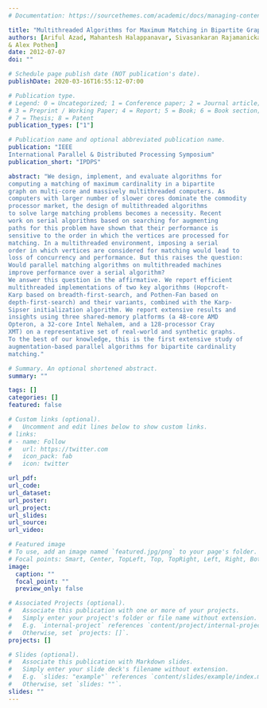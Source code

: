 ```yaml
---
# Documentation: https://sourcethemes.com/academic/docs/managing-content/

title: "Multithreaded Algorithms for Maximum Matching in Bipartite Graphs."
authors: [Ariful Azad, Mahantesh Halappanavar, Sivasankaran Rajamanickam, Erik G. Boman, Arif Khan
& Alex Pothen]
date: 2012-07-07
doi: ""

# Schedule page publish date (NOT publication's date).
publishDate: 2020-03-16T16:55:12-07:00

# Publication type.
# Legend: 0 = Uncategorized; 1 = Conference paper; 2 = Journal article;
# 3 = Preprint / Working Paper; 4 = Report; 5 = Book; 6 = Book section;
# 7 = Thesis; 8 = Patent
publication_types: ["1"]

# Publication name and optional abbreviated publication name.
publication: "IEEE
International Parallel & Distributed Processing Symposium"
publication_short: "IPDPS"

abstract: "We design, implement, and evaluate algorithms for
computing a matching of maximum cardinality in a bipartite
graph on multi-core and massively multithreaded computers. As
computers with larger number of slower cores dominate the commodity
processor market, the design of multithreaded algorithms
to solve large matching problems becomes a necessity. Recent
work on serial algorithms based on searching for augmenting
paths for this problem have shown that their performance is
sensitive to the order in which the vertices are processed for
matching. In a multithreaded environment, imposing a serial
order in which vertices are considered for matching would lead to
loss of concurrency and performance. But this raises the question:
Would parallel matching algorithms on multithreaded machines
improve performance over a serial algorithm?
We answer this question in the affirmative. We report efficient
multithreaded implementations of two key algorithms (Hopcroft-
Karp based on breadth-first-search, and Pothen-Fan based on
depth-first-search) and their variants, combined with the Karp-
Sipser initialization algorithm. We report extensive results and
insights using three shared-memory platforms (a 48-core AMD
Opteron, a 32-core Intel Nehalem, and a 128-processor Cray
XMT) on a representative set of real-world and synthetic graphs.
To the best of our knowledge, this is the first extensive study of
augmentation-based parallel algorithms for bipartite cardinality
matching."

# Summary. An optional shortened abstract.
summary: ""

tags: []
categories: []
featured: false

# Custom links (optional).
#   Uncomment and edit lines below to show custom links.
# links:
# - name: Follow
#   url: https://twitter.com
#   icon_pack: fab
#   icon: twitter

url_pdf:
url_code:
url_dataset:
url_poster:
url_project:
url_slides:
url_source:
url_video:

# Featured image
# To use, add an image named `featured.jpg/png` to your page's folder. 
# Focal points: Smart, Center, TopLeft, Top, TopRight, Left, Right, BottomLeft, Bottom, BottomRight.
image:
  caption: ""
  focal_point: ""
  preview_only: false

# Associated Projects (optional).
#   Associate this publication with one or more of your projects.
#   Simply enter your project's folder or file name without extension.
#   E.g. `internal-project` references `content/project/internal-project/index.md`.
#   Otherwise, set `projects: []`.
projects: []

# Slides (optional).
#   Associate this publication with Markdown slides.
#   Simply enter your slide deck's filename without extension.
#   E.g. `slides: "example"` references `content/slides/example/index.md`.
#   Otherwise, set `slides: ""`.
slides: ""
---
```

